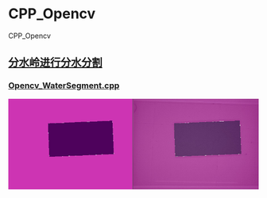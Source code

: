 # CPP_Opencv
CPP_Opencv
## [分水岭进行分水分割](https://github.com/DJdongbudong/CPP_Opencv/tree/master/Segment/WaterSeg)
### [Opencv_WaterSegment.cpp](https://github.com/DJdongbudong/CPP_Opencv/blob/master/Segment/WaterSeg/Opencv_WaterSegment_onMouse.cpp)
![Image](https://github.com/DJdongbudong/CPP_Opencv/blob/master/Segment/WaterSeg/%E5%88%86%E6%B0%B4%E5%B2%AD%E5%88%86%E5%89%B2%E5%9B%BE%E7%89%87.jpg)

